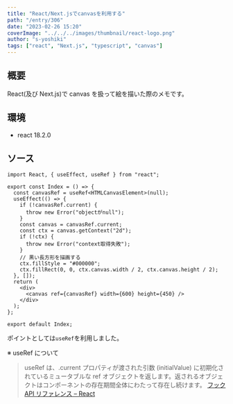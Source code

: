 ```yaml
---
title: "React/Next.jsでcanvasを利用する"
path: "/entry/306"
date: "2023-02-26 15:20"
coverImage: "../../../images/thumbnail/react-logo.png"
author: "s-yoshiki"
tags: ["react", "Next.js", "typescript", "canvas"]
---
```


## 概要

React(及び Next.js)で canvas を扱って絵を描いた際のメモです。

## 環境

- react 18.2.0

## ソース

```tsx
import React, { useEffect, useRef } from "react";

export const Index = () => {
  const canvasRef = useRef<HTMLCanvasElement>(null);
  useEffect(() => {
    if (!canvasRef.current) {
      throw new Error("objectがnull");
    }
    const canvas = canvasRef.current;
    const ctx = canvas.getContext("2d");
    if (!ctx) {
      throw new Error("context取得失敗");
    }
    // 黒い長方形を描画する
    ctx.fillStyle = "#000000";
    ctx.fillRect(0, 0, ctx.canvas.width / 2, ctx.canvas.height / 2);
  }, []);
  return (
    <div>
      <canvas ref={canvasRef} width={600} height={450} />
    </div>
  );
};

export default Index;
```

ポイントとしては`useRef`を利用しました。

※ useRef について

> useRef は、.current プロパティが渡された引数 (initialValue) に初期化されているミュータブルな ref オブジェクトを返します。返されるオブジェクトはコンポーネントの存在期間全体にわたって存在し続けます。
> [フック API リファレンス – React](https://ja.reactjs.org/docs/hooks-reference.html#useref)
